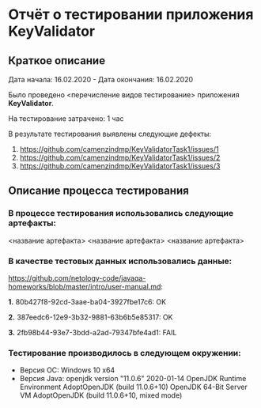 # Отчёт о тестировании приложения KeyValidator #
## Краткое описание ##
Дата начала: 16.02.2020 - Дата окончания: 16.02.2020 

Было проведено <перечисление видов тестирование> приложения **KeyValidator**.

На тестирование затрачено: 1 час

В результате тестирования выявлены следующие дефекты:

1. https://github.com/camenzindmp/KeyValidatorTask1/issues/1
1. https://github.com/camenzindmp/KeyValidatorTask1/issues/2
1. https://github.com/camenzindmp/KeyValidatorTask1/issues/3

## Описание процесса тестирования ##

### В процессе тестирования использовались следующие артефакты: ###
<название артефакта>
<название артефакта>
<название артефакта>

### В качестве тестовых данных использовались данные: 

https://github.com/netology-code/javaqa-homeworks/blob/master/intro/user-manual.md:

**1.** 80b427f8-92cd-3aae-ba04-3927fbe17c6: OK

**2.** 387eedc6-12e9-3b32-9881-63b6b5e85317: OK

**3.** 2fb98b44-93e7-3bdd-a2ad-79347bfe4ad1: FAIL

### Тестирование производилось в следующем окружении: ###
* Версия ОС: Windows 10 x64
* Версия Java: openjdk version "11.0.6" 2020-01-14
OpenJDK Runtime Environment AdoptOpenJDK (build 11.0.6+10)
OpenJDK 64-Bit Server VM AdoptOpenJDK (build 11.0.6+10, mixed mode)
